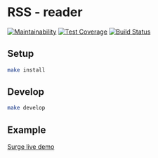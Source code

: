 # RSS - reader

[![Maintainability](https://api.codeclimate.com/v1/badges/d84ade1a8ac12e7fd0eb/maintainability)](https://codeclimate.com/github/kitXIII/project-lvl3-s402/maintainability)
[![Test Coverage](https://api.codeclimate.com/v1/badges/d84ade1a8ac12e7fd0eb/test_coverage)](https://codeclimate.com/github/kitXIII/project-lvl3-s402/test_coverage)
[![Build Status](https://travis-ci.org/kitXIII/project-lvl3-s402.svg?branch=master)](https://travis-ci.org/kitXIII/project-lvl3-s402)

##


## Setup

```sh
make install
```

## Develop

```sh
make develop
```

## Example

[Surge live demo](https://rss-kit.surge.sh/)